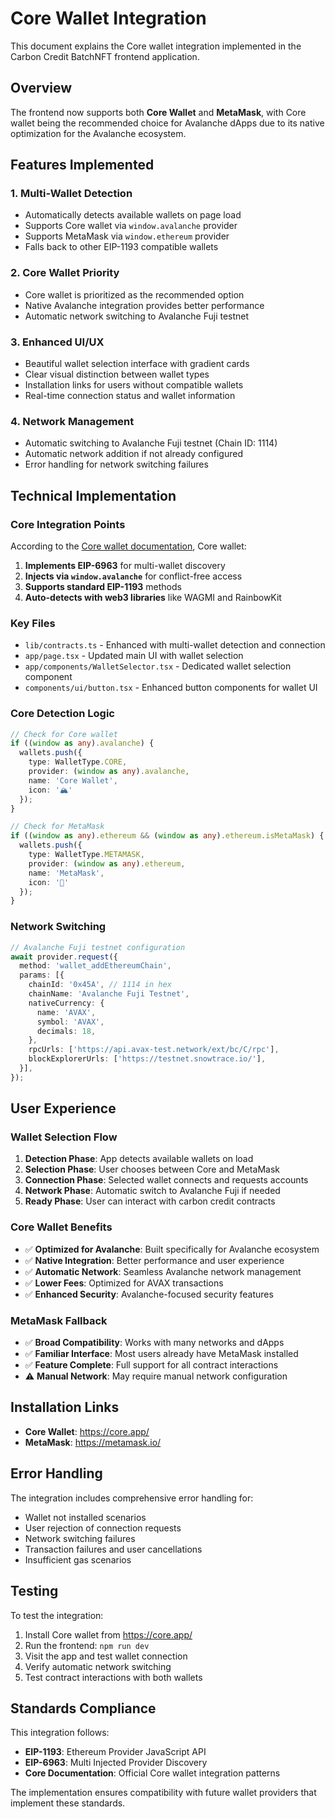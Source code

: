 # Core Wallet Integration

This document explains the Core wallet integration implemented in the Carbon Credit BatchNFT frontend application.

## Overview

The frontend now supports both **Core Wallet** and **MetaMask**, with Core wallet being the recommended choice for Avalanche dApps due to its native optimization for the Avalanche ecosystem.

## Features Implemented

### 1. Multi-Wallet Detection
- Automatically detects available wallets on page load
- Supports Core wallet via `window.avalanche` provider
- Supports MetaMask via `window.ethereum` provider 
- Falls back to other EIP-1193 compatible wallets

### 2. Core Wallet Priority
- Core wallet is prioritized as the recommended option
- Native Avalanche integration provides better performance
- Automatic network switching to Avalanche Fuji testnet

### 3. Enhanced UI/UX
- Beautiful wallet selection interface with gradient cards
- Clear visual distinction between wallet types
- Installation links for users without compatible wallets
- Real-time connection status and wallet information

### 4. Network Management
- Automatic switching to Avalanche Fuji testnet (Chain ID: 1114)
- Automatic network addition if not already configured
- Error handling for network switching failures

## Technical Implementation

### Core Integration Points

According to the [Core wallet documentation](https://docs.core.app/docs/connecting-core-extension/), Core wallet:

1. **Implements EIP-6963** for multi-wallet discovery
2. **Injects via `window.avalanche`** for conflict-free access
3. **Supports standard EIP-1193** methods
4. **Auto-detects with web3 libraries** like WAGMI and RainbowKit

### Key Files

- `lib/contracts.ts` - Enhanced with multi-wallet detection and connection
- `app/page.tsx` - Updated main UI with wallet selection
- `app/components/WalletSelector.tsx` - Dedicated wallet selection component  
- `components/ui/button.tsx` - Enhanced button components for wallet UI

### Core Detection Logic

```typescript
// Check for Core wallet
if ((window as any).avalanche) {
  wallets.push({
    type: WalletType.CORE,
    provider: (window as any).avalanche,
    name: 'Core Wallet',
    icon: '🏔️'
  });
}

// Check for MetaMask  
if ((window as any).ethereum && (window as any).ethereum.isMetaMask) {
  wallets.push({
    type: WalletType.METAMASK,
    provider: (window as any).ethereum,
    name: 'MetaMask',
    icon: '🦊'
  });
}
```

### Network Switching

```typescript
// Avalanche Fuji testnet configuration
await provider.request({
  method: 'wallet_addEthereumChain',
  params: [{
    chainId: '0x45A', // 1114 in hex
    chainName: 'Avalanche Fuji Testnet',
    nativeCurrency: {
      name: 'AVAX',
      symbol: 'AVAX', 
      decimals: 18,
    },
    rpcUrls: ['https://api.avax-test.network/ext/bc/C/rpc'],
    blockExplorerUrls: ['https://testnet.snowtrace.io/'],
  }],
});
```

## User Experience

### Wallet Selection Flow

1. **Detection Phase**: App detects available wallets on load
2. **Selection Phase**: User chooses between Core and MetaMask
3. **Connection Phase**: Selected wallet connects and requests accounts
4. **Network Phase**: Automatic switch to Avalanche Fuji if needed
5. **Ready Phase**: User can interact with carbon credit contracts

### Core Wallet Benefits

- ✅ **Optimized for Avalanche**: Built specifically for Avalanche ecosystem
- ✅ **Native Integration**: Better performance and user experience  
- ✅ **Automatic Network**: Seamless Avalanche network management
- ✅ **Lower Fees**: Optimized for AVAX transactions
- ✅ **Enhanced Security**: Avalanche-focused security features

### MetaMask Fallback

- ✅ **Broad Compatibility**: Works with many networks and dApps
- ✅ **Familiar Interface**: Most users already have MetaMask installed
- ✅ **Feature Complete**: Full support for all contract interactions
- ⚠️ **Manual Network**: May require manual network configuration

## Installation Links

- **Core Wallet**: https://core.app/
- **MetaMask**: https://metamask.io/

## Error Handling

The integration includes comprehensive error handling for:

- Wallet not installed scenarios
- User rejection of connection requests  
- Network switching failures
- Transaction failures and user cancellations
- Insufficient gas scenarios

## Testing

To test the integration:

1. Install Core wallet from https://core.app/
2. Run the frontend: `npm run dev`
3. Visit the app and test wallet connection
4. Verify automatic network switching
5. Test contract interactions with both wallets

## Standards Compliance

This integration follows:

- **EIP-1193**: Ethereum Provider JavaScript API
- **EIP-6963**: Multi Injected Provider Discovery
- **Core Documentation**: Official Core wallet integration patterns

The implementation ensures compatibility with future wallet providers that implement these standards. 